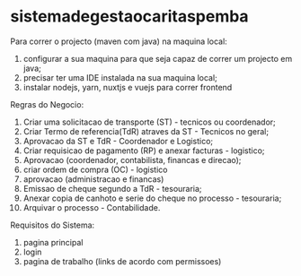 # sistemadegestaocaritaspemba
Para correr o projecto (maven com java) na maquina local:
1. configurar a sua maquina para que seja capaz de correr um projecto em java;
2. precisar ter uma IDE instalada na sua maquina local;
3. instalar nodejs, yarn, nuxtjs e vuejs para correr frontend

Regras do Negocio:
1. Criar uma solicitacao de transporte (ST) - tecnicos ou coordenador;
2. Criar Termo de referencia(TdR) atraves da ST - Tecnicos no geral;
3. Aprovacao da ST e TdR - Coordenador e Logistico;
4. Criar requisicao de pagamento (RP) e anexar  facturas - logistico;
5. Aprovacao (coordenador, contabilista, financas e direcao);
6. criar ordem de compra (OC) - logistico
7. aprovacao (administracao e financas)
8. Emissao de cheque segundo a TdR - tesouraria;
9. Anexar copia de canhoto e serie do cheque no processo - tesouraria;
10. Arquivar o processo - Contabilidade.

Requisitos do Sistema:
1. pagina principal
2. login
3. pagina de trabalho (links de acordo com permissoes)